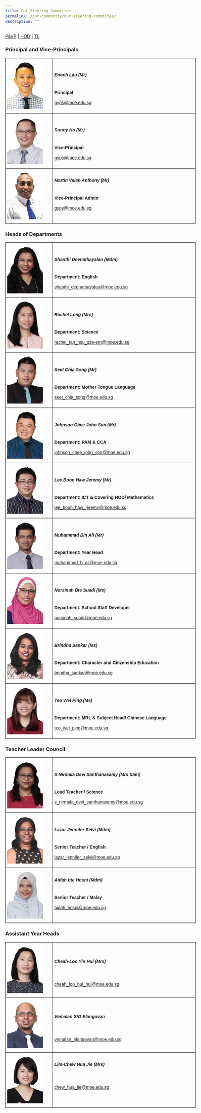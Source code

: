 ```yaml
---
title: Our Steering Committee
permalink: /our-community/our-steering-committee/
description: ""
---
```


<a href="#1">P&VP</a> | <a href="#2">HOD</a> | <a href="#3">TL</a>


<a id="1"></a>
<h3>Principal and Vice-Principals</h3>

<style type="text/css">
.tg  {border-collapse:collapse;border-spacing:0;margin:0px auto;}
.tg td{border-color:black;border-style:solid;border-width:1px;font-family:Arial, sans-serif;font-size:14px;
  overflow:hidden;padding:10px 5px;word-break:normal;}
.tg th{border-color:black;border-style:solid;border-width:1px;font-family:Arial, sans-serif;font-size:14px;
  font-weight:normal;overflow:hidden;padding:10px 5px;word-break:normal;}
.tg .tg-cly1{text-align:left;vertical-align:middle}
.tg .tg-0lax{text-align:left;vertical-align:top}
</style>
<table class="tg" style="undefined;table-layout: fixed; width: 603px">
<colgroup>
<col style="width: 150px">
<col style="width: 453px">
</colgroup>
<tbody>
  <tr>
    <td class="tg-0lax"><img src="/images/p1.jpg"></td>
		<td class="tg-cly1"><span style="font-weight:inherit;font-style:inherit"><h5>Enoch Lau (Mr)</h5></span><br><span style="font-weight:700;font-style:inherit">Principal</span><br><br><span style="font-weight:700;font-style:inherit"> </span><a href="mailto:gyps@moe.edu.sg" target="_blank" rel="noopener noreferrer"><span style="font-weight:inherit;font-style:inherit">gyps@moe.edu.sg</span></a></td>
  </tr>
  <tr>
    <td class="tg-0lax"><img src="/images/vp1.jpeg"></td>
		<td class="tg-cly1"><span style="font-weight:inherit;font-style:inherit"><h5>Sunny Ho (Mr)</h5></span><br><span style="font-weight:700;font-style:inherit">Vice-Principal</span><br><br><span style="font-weight:700;font-style:inherit"> </span><a href="mailto:gyps@moe.edu.sg" target="_blank" rel="noopener noreferrer"><span style="font-weight:inherit;font-style:inherit">gyps@moe.edu.sg</span></a></td>
  </tr>
  <tr>
    <td class="tg-0lax"><img src="/images/vp2.jpeg"></td>
    <td class="tg-0lax"><span style="font-weight:inherit;font-style:inherit"><h5>Martin Velan Anthony (Mr)</h5></span><br><span style="font-weight:700;font-style:inherit">Vice-Principal Admin</span><br><br><span style="font-weight:700;font-style:inherit"> </span><a href="mailto:gyps@moe.edu.sg" target="_blank" rel="noopener noreferrer"><span style="font-weight:inherit;font-style:inherit">gyps@moe.edu.sg</span></a></td>
  </tr>
</tbody>
</table>

<a id="2"></a>
<h3>Heads of Departments</h3>

<style type="text/css">
.tg  {border-collapse:collapse;border-spacing:0;margin:0px auto;}
.tg td{border-color:black;border-style:solid;border-width:1px;font-family:Arial, sans-serif;font-size:14px;
  overflow:hidden;padding:10px 5px;word-break:normal;}
.tg th{border-color:black;border-style:solid;border-width:1px;font-family:Arial, sans-serif;font-size:14px;
  font-weight:normal;overflow:hidden;padding:10px 5px;word-break:normal;}
.tg .tg-cly1{text-align:left;vertical-align:middle}
.tg .tg-0lax{text-align:left;vertical-align:top}
</style>
<table class="tg" style="undefined;table-layout: fixed; width: 603px">
<colgroup>
<col style="width: 150px">
<col style="width: 453px">
</colgroup>
<tbody>
  <tr>
    <td class="tg-0lax"><img src="/images/hodeng.jpeg"></td>
		<td class="tg-cly1"><span style="font-weight:inherit;font-style:inherit"><h5>Shanthi Deenathayalan (Mdm)</h5></span><br><span style="font-weight:700;font-style:inherit">Department: English</span><br><br><span style="font-weight:700;font-style:inherit"> </span><a href="mailto:shanthi_deenathayalan@moe.edu.sg" target="_blank" rel="noopener noreferrer"><span style="font-weight:inherit;font-style:inherit">shanthi_deenathayalan@moe.edu.sg</span></a></td>
  </tr>
  <tr>
    <td class="tg-0lax"><img src="/images/hodsci.jpeg"></td>
		<td class="tg-cly1"><span style="font-weight:inherit;font-style:inherit"><h5>Rachel Long (Mrs)</h5></span><br><span style="font-weight:700;font-style:inherit">Department: Science</span><br><br><span style="font-weight:700;font-style:inherit"> </span><a href="mailto:rachel_tan_hsu_sze-ern@moe.edu.sg" target="_blank" rel="noopener noreferrer"><span style="font-weight:inherit;font-style:inherit">rachel_tan_hsu_sze-ern@moe.edu.sg</span></a></td>
  </tr>
  <tr>
    <td class="tg-0lax"><img src="/images/hodmtl.jpeg"></td>
		<td class="tg-cly1"><span style="font-weight:inherit;font-style:inherit"><h5>Seet Chia Song (Mr)</h5></span><br><span style="font-weight:700;font-style:inherit">Department: Mother Tongue Language</span><br><br><span style="font-weight:700;font-style:inherit"> </span><a href="mailto:seet_chia_song@moe.edu.sg" target="_blank" rel="noopener noreferrer"><span style="font-weight:inherit;font-style:inherit">seet_chia_song@moe.edu.sg</span></a></td>
  </tr>
	<tr>
    <td class="tg-0lax"><img src="/images/hodcca.jpeg"></td>
		<td class="tg-cly1"><span style="font-weight:inherit;font-style:inherit"><h5>Johnson Chee John Son (Mr)</h5></span><br><span style="font-weight:700;font-style:inherit">Department: PAM & CCA</span><br><br><span style="font-weight:700;font-style:inherit"> </span><a href="mailto:johnson_chee_john_son@moe.edu.sg" target="_blank" rel="noopener noreferrer"><span style="font-weight:inherit;font-style:inherit">johnson_chee_john_son@moe.edu.sg</span></a></td>
  </tr>
	<tr>
    <td class="tg-0lax"><img src="/images/hodict.jpeg"></td>
		<td class="tg-cly1"><span style="font-weight:inherit;font-style:inherit"><h5>Lee Boon Haw Jeremy (Mr)</h5></span><br><span style="font-weight:700;font-style:inherit">Department: ICT & Covering HOD/ Mathematics</span><br><br><span style="font-weight:700;font-style:inherit"> </span><a href="mailto:lee_boon_haw_jeremy@moe.edu.sg" target="_blank" rel="noopener noreferrer"><span style="font-weight:inherit;font-style:inherit">lee_boon_haw_jeremy@moe.edu.sg</span></a></td>
  </tr>
	<tr>
    <td class="tg-0lax"><img src="/images/hodyh.jpeg"></td>
		<td class="tg-cly1"><span style="font-weight:inherit;font-style:inherit"><h5>Muhammad Bin Ali (Mr)</h5></span><br><span style="font-weight:700;font-style:inherit">Department: Year Head</span><br><br><span style="font-weight:700;font-style:inherit"> </span><a href="mailto:muhammad_b_ali@moe.edu.sg" target="_blank" rel="noopener noreferrer"><span style="font-weight:inherit;font-style:inherit">muhammad_b_ali@moe.edu.sg</span></a></td>
  </tr>
	<tr>
    <td class="tg-0lax"><img src="/images/hodssd.jpeg"></td>
		<td class="tg-cly1"><span style="font-weight:inherit;font-style:inherit"><h5>Norsinah Bte Suadi (Ms)</h5></span><br><span style="font-weight:700;font-style:inherit">Department: School Staff Developer</span><br><br><span style="font-weight:700;font-style:inherit"> </span><a href="mailto:norsinah_suadi@moe.edu.sg" target="_blank" rel="noopener noreferrer"><span style="font-weight:inherit;font-style:inherit">norsinah_suadi@moe.edu.sg</span></a></td>
  </tr>
	<tr>
    <td class="tg-0lax"><img src="/images/hodcce.jpeg"></td>
		<td class="tg-cly1"><span style="font-weight:inherit;font-style:inherit"><h5>Brindha Sankar (Ms)</h5></span><br><span style="font-weight:700;font-style:inherit">Department: Character and Citizenship Education</span><br><br><span style="font-weight:700;font-style:inherit"> </span><a href="mailto:brindha_sankar@moe.edu.sg" target="_blank" rel="noopener noreferrer"><span style="font-weight:inherit;font-style:inherit">brindha_sankar@moe.edu.sg</span></a></td>
  </tr>
	<tr>
    <td class="tg-0lax"><img src="/images/hodmrl.jpeg"></td>
		<td class="tg-cly1"><span style="font-weight:inherit;font-style:inherit"><h5>Teo Wei Ping (Ms)</h5></span><br><span style="font-weight:700;font-style:inherit">Department: MRL & Subject Head/ Chinese Language</span><br><br><span style="font-weight:700;font-style:inherit"> </span><a href="mailto:teo_wei_ping@moe.edu.sg" target="_blank" rel="noopener noreferrer"><span style="font-weight:inherit;font-style:inherit">teo_wei_ping@moe.edu.sg</span></a></td>
  </tr>
</tbody>
</table>

<a id="3"></a>
<h3>Teacher Leader Council</h3>

<style type="text/css">
.tg  {border-collapse:collapse;border-spacing:0;margin:0px auto;}
.tg td{border-color:black;border-style:solid;border-width:1px;font-family:Arial, sans-serif;font-size:14px;
  overflow:hidden;padding:10px 5px;word-break:normal;}
.tg th{border-color:black;border-style:solid;border-width:1px;font-family:Arial, sans-serif;font-size:14px;
  font-weight:normal;overflow:hidden;padding:10px 5px;word-break:normal;}
.tg .tg-cly1{text-align:left;vertical-align:middle}
.tg .tg-0lax{text-align:left;vertical-align:top}
</style>
<table class="tg" style="undefined;table-layout: fixed; width: 603px">
<colgroup>
<col style="width: 150px">
<col style="width: 453px">
</colgroup>
<tbody>
  <tr>
    <td class="tg-0lax"><img src="/images/TLC1.jpeg"></td>
    <td class="tg-cly1"><span style="font-weight:inherit;font-style:inherit"><h5>S Nirmala Devi Santhanasamy (Mrs Sam)</h5></span><br><span style="font-weight:700;font-style:inherit">Lead Teacher / Science</span><br><br><a href="mailto:s_nirmala_devi_santhanasamy@moe.edu.sg" target="_blank" rel="noopener noreferrer"><span style="font-weight:inherit;font-style:inherit">s_nirmala_devi_santhanasamy@moe.edu.sg</span></a></td>
  </tr>
  <tr>
    <td class="tg-0lax"><img src="/images/TLC2.jpeg"></td>
    <td class="tg-cly1"><span style="font-weight:inherit;font-style:inherit"><h5>Lazar Jennifer Selvi (Mdm)</h5></span><br><span style="font-weight:700;font-style:inherit">Senior Teacher / English</span><br><br><a href="mailto:lazar_jennifer_selvi@moe.edu.sg" target="_blank" rel="noopener noreferrer"><span style="font-weight:inherit;font-style:inherit">lazar_jennifer_selvi@moe.edu.sg</span></a></td>
  </tr>
  <tr>
    <td class="tg-0lax"><img src="/images/TLC3.jpeg"></td>
    <td class="tg-0lax"><span style="font-weight:inherit;font-style:inherit"><h5>Aidah bte Hosni (Mdm)</h5></span><br><span style="font-weight:700;font-style:inherit">Senior Teacher / Malay</span><br><br><a href="mailto:aidah_hosni@moe.edu.sg" target="_blank" rel="noopener noreferrer"><span style="font-weight:inherit;font-style:inherit">aidah_hosni@moe.edu.sg</span></a></td>
  </tr>
</tbody>
</table>

<a id="4"></a>
<h3>Assistant Year Heads</h3>

<style type="text/css">
.tg  {border-collapse:collapse;border-spacing:0;margin:0px auto;}
.tg td{border-color:black;border-style:solid;border-width:1px;font-family:Arial, sans-serif;font-size:14px;
  overflow:hidden;padding:10px 5px;word-break:normal;}
.tg th{border-color:black;border-style:solid;border-width:1px;font-family:Arial, sans-serif;font-size:14px;
  font-weight:normal;overflow:hidden;padding:10px 5px;word-break:normal;}
.tg .tg-cly1{text-align:left;vertical-align:middle}
.tg .tg-0lax{text-align:left;vertical-align:top}
</style>
<table class="tg" style="undefined;table-layout: fixed; width: 603px">
<colgroup>
<col style="width: 150px">
<col style="width: 453px">
</colgroup>
<tbody>
  <tr>
    <td class="tg-0lax"><img src="/images/ayh1.jpeg"></td>
    <td class="tg-cly1"><span style="font-weight:inherit;font-style:inherit"><h5>Cheah-Loo Yin Hui (Mrs)</h5></span><br><br><a href="mailto:cheah_loo_hui_hui@moe.edu.sg" target="_blank" rel="noopener noreferrer"><span style="font-weight:inherit;font-style:inherit">cheah_loo_hui_hui@moe.edu.sg</span></a></td>
  </tr>
  <tr>
    <td class="tg-0lax"><img src="/images/ayh2.jpeg"></td>
    <td class="tg-cly1"><span style="font-weight:inherit;font-style:inherit"><h5>Vemalan S/O Elangovan</h5></span><br><br><a href="mailto:vemalan_elangovan@moe.edu.sg" target="_blank" rel="noopener noreferrer"><span style="font-weight:inherit;font-style:inherit">vemalan_elangovan@moe.edu.sg</span></a></td>
  </tr>
  <tr>
    <td class="tg-0lax"><img src="/images/ayh3.jpeg"></td>
    <td class="tg-0lax"><span style="font-weight:inherit;font-style:inherit"><h5>Lim-Chew Hua Jie (Mrs)</h5></span><br><br><a href="mailto:chew_hua_jie@moe.edu.sg" target="_blank" rel="noopener noreferrer"><span style="font-weight:inherit;font-style:inherit">chew_hua_jie@moe.edu.sg</span></a></td>
  </tr>
</tbody>
</table>